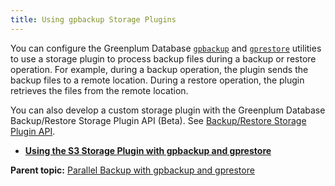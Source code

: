 ```yaml
---
title: Using gpbackup Storage Plugins 
---
```


You can configure the Greenplum Database [`gpbackup`](../../utility_guide/ref/gpbackup.html) and [`gprestore`](../../utility_guide/ref/gprestore.html) utilities to use a storage plugin to process backup files during a backup or restore operation. For example, during a backup operation, the plugin sends the backup files to a remote location. During a restore operation, the plugin retrieves the files from the remote location.

You can also develop a custom storage plugin with the Greenplum Database Backup/Restore Storage Plugin API \(Beta\). See [Backup/Restore Storage Plugin API](backup-plugin-api.html).

-   **[Using the S3 Storage Plugin with gpbackup and gprestore](../managing/backup-s3-plugin.html)**  


**Parent topic:** [Parallel Backup with gpbackup and gprestore](../managing/backup-gpbackup.html)

